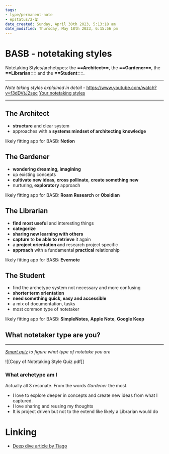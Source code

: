```yaml
---
tags: 
- type/permanent-note
- epstatus/2-🪴
date_created: Sunday, April 30th 2023, 5:13:18 am
date_modified: Thursday, May 18th 2023, 6:15:56 pm
---
```

# BASB - notetaking styles
Notetaking Styles/archetypes: the **==Architect==**, the **==Gardener==**, the **==Librarian==** and the **==Student==**.

***
*Note taking styles explained in detail* - https://www.youtube.com/watch?v=f3dDVtJ2sec 
[Your notetaking styles](https://www.youtube.com/watch?v=f3dDVtJ2sec) 
***

## The Architect
+ **structure** and clear system
+ approaches with a **systems mindset of architecting knowledge**

likely fitting app for BASB: **Notion**
 
## The Gardener
+ **wondering dreaming, imagining**
+ up existing concepts
+ **cultivate new ideas**, **cross pollinate**, **create something new**
+ nurturing, **exploratory** approach

likely fitting app for BASB: **Roam Research** or **Obsidian** 

## The Librarian
+ **find most useful** and interesting things
+ **categorize**
+ **sharing new learning with others**
+ **capture** to **be able to retrieve** it again 
+ a **project orientation a**nd research project specific
+ **approach** with a fundamental **practical** relationship

likely fitting app for BASB: **Evernote**

## The Student
+ find the archetype system not necessary and more confusing
+ **shorter term orientation**
+ **need something quick, easy and accessible**
+ a mix of documentation, tasks
+ most common type of notetaker

likely fitting app for BASB: **SimpleNotes**, **Apple Note**, **Google Keep**

## What notetaker type are you?
***
*[Smart quiz](https://docs.google.com/document/d/1tXuXww8Cjup9yIl7ZtKiLmhMPlrApFau7-KFcNCWq2I/edit?pli=1) to figure what type of notetake you are* 

![[Copy of Notetaking Style Quiz.pdf]]




### What archetype am I
Actually all 3 resonate. From the words *Gardener* the most.
+ I love to explore deeper in concepts and create new ideas from what I captured.
+ I love sharing and reusing my thoughts
+ It is project driven but not to the extend like likely a Librarian would do

# Linking
+ [Deep dive article by Tiago](https://fortelabs.com/blog/the-4-notetaking-styles-how-to-choose-a-digital-notes-app-as-your-second-brain/) 